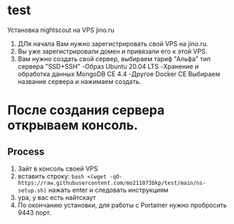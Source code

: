 # test
Установка nightscout на VPS jino.ru
1. ДЛя начала Вам нужно зарегистрировать свой VPS на jino.ru.
2. Вы уже зарегистрировали домен и привязали его к этой VPS.
3. Вам нужно создать свой сервер, выбираем тариф "Альфа" тип сервера "SSD+SSH"
-Образ Ubuntu 20.04 LTS
-Хранение и обработка данных MongoDB CE 4.4
-Другое Docker CE
Выбираем название сервера и нажимаем создать.

# После создания сервера открываем консоль.
## Process
1. Зайт в консоль своей VPS
2. вставить строку: `bash <(wget -qO- https://raw.githubusercontent.com/mo211073bkp/test/main/ns-setup.sh)` нажать enter и следовать инструкциям
3. ура, у вас есть найтскаут
4. По окончанию установки, для работы с Portainer нужно пробросить 9443 порт.
